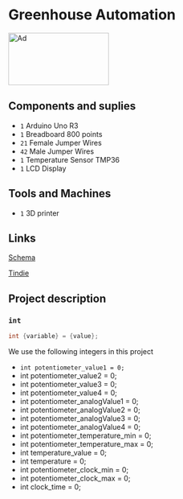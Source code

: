 # Greenhouse Automation

<a href="https://www.tindie.com/stores/arduino-core/?ref=offsite_badges&utm_source=sellers_arduino-core&utm_medium=badges&utm_campaign=badge_large"><img src="https://d2ss6ovg47m0r5.cloudfront.net/badges/tindie-larges.png" alt="Ad" width="200" height="104"></a>

## Components and suplies

* `1` Arduino Uno R3
* `1` Breadboard 800 points
* `21` Female Jumper Wires
* `42` Male Jumper Wires
* `1` Temperature Sensor TMP36
* `1` LCD Display

## Tools and Machines

* `1` 3D printer

## Links

[Schema](https://wokwi.com/projects/353834225920033793)

[Tindie](https://tindie.com/stores/arduino-core)

## Project description

### `int`

```cpp
int {variable} = {value};
```

We use the following integers in this project

* `int potentiometer_value1 = 0;`
* int potentiometer_value2 = 0;
* int potentiometer_value3 = 0;
* int potentiometer_value4 = 0;
* int potentiometer_analogValue1 = 0;
* int potentiometer_analogValue2 = 0;
* int potentiometer_analogValue3 = 0;
* int potentiometer_analogValue4 = 0;
* int potentiometer_temperature_min = 0;
* int potentiometer_temperature_max = 0;
* int temperature_value = 0;
* int temperature = 0;
* int potentiometer_clock_min = 0;
* int potentiometer_clock_max = 0;
* int clock_time = 0;
